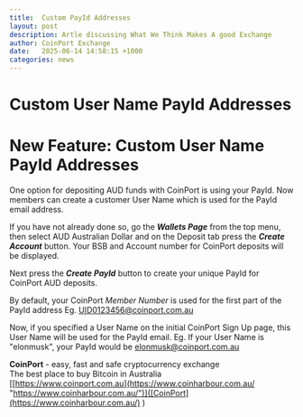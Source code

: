 ```yaml
---
title:  Custom PayId Addresses 
layout: post
description: Artle discussing What We Think Makes A good Exchange
author: CoinPort Exchange
date:   2025-06-14 14:58:15 +1000
categories: news
---
```


# Custom User Name PayId Addresses

# New Feature: Custom User Name PayId Addresses

One option for depositing AUD funds with CoinPort is using your PayId. Now members can create a customer User Name which is used for the PayId email address.

If you have not already done so, go the _**Wallets Page**_ from the top menu, then select AUD Australian Dollar and on the Deposit tab press the _**Create Account**_ button. Your BSB and Account number for CoinPort deposits will be displayed.

Next press the _**Create PayId**_ button to create your unique PayId for CoinPort AUD deposits.

By default, your CoinPort _Member Number_ is used for the first part of the PayId address Eg. UID0123456@coinport.com.au

Now, if you specified a User Name on the initial CoinPort Sign Up page, this User Name will be used for the PayId email. Eg. If your User Name is "elonmusk", your PayId would be elonmusk@coinport.com.au

**CoinPort** - easy, fast and safe cryptocurrency exchange  
The best place to buy Bitcoin in Australia  
[[https://www.coinport.com.au](https://www.coinharbour.com.au/ "https://www.coinharbour.com.au/")]([CoinPort](https://www.coinharbour.com.au/) )
